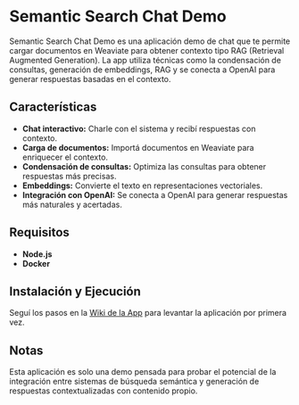 # Semantic Search Chat Demo

Semantic Search Chat Demo es una aplicación demo de chat que te permite cargar documentos en Weaviate para obtener contexto tipo RAG (Retrieval Augmented Generation). La app utiliza técnicas como la condensación de consultas, generación de embeddings, RAG y se conecta a OpenAI para generar respuestas basadas en el contexto.

## Características

- **Chat interactivo:** Charle con el sistema y recibí respuestas con contexto.
- **Carga de documentos:** Importá documentos en Weaviate para enriquecer el contexto.
- **Condensación de consultas:** Optimiza las consultas para obtener respuestas más precisas.
- **Embeddings:** Convierte el texto en representaciones vectoriales.
- **Integración con OpenAI:** Se conecta a OpenAI para generar respuestas más naturales y acertadas.

## Requisitos

- **Node.js**
- **Docker**

## Instalación y Ejecución

Seguí los pasos en la [Wiki de la App](./wiki) para levantar la aplicación por primera vez.

## Notas

Esta aplicación es solo una demo pensada para probar el potencial de la integración entre sistemas de búsqueda semántica y generación de respuestas contextualizadas con contenido propio.
